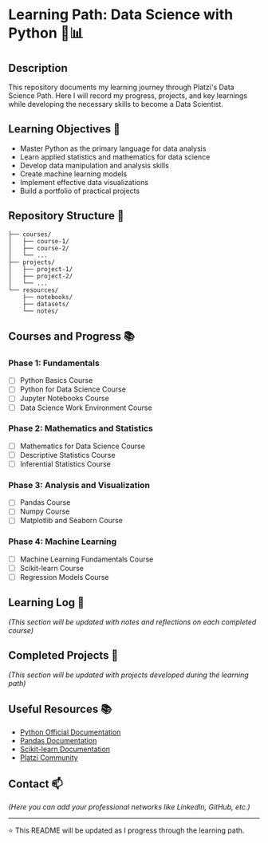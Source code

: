 # Learning Path: Data Science with Python 🐍📊

## Description
This repository documents my learning journey through Platzi's Data Science Path. Here I will record my progress, projects, and key learnings while developing the necessary skills to become a Data Scientist.

## Learning Objectives 🎯
- Master Python as the primary language for data analysis
- Learn applied statistics and mathematics for data science
- Develop data manipulation and analysis skills
- Create machine learning models
- Implement effective data visualizations
- Build a portfolio of practical projects

## Repository Structure 📁
```
├── courses/
│   ├── course-1/
│   ├── course-2/
│   └── ...
├── projects/
│   ├── project-1/
│   ├── project-2/
│   └── ...
└── resources/
    ├── notebooks/
    ├── datasets/
    └── notes/
```

## Courses and Progress 📚
### Phase 1: Fundamentals
- [ ] Python Basics Course
- [ ] Python for Data Science Course
- [ ] Jupyter Notebooks Course
- [ ] Data Science Work Environment Course

### Phase 2: Mathematics and Statistics
- [ ] Mathematics for Data Science Course
- [ ] Descriptive Statistics Course
- [ ] Inferential Statistics Course

### Phase 3: Analysis and Visualization
- [ ] Pandas Course
- [ ] Numpy Course
- [ ] Matplotlib and Seaborn Course

### Phase 4: Machine Learning
- [ ] Machine Learning Fundamentals Course
- [ ] Scikit-learn Course
- [ ] Regression Models Course

## Learning Log 📝
*(This section will be updated with notes and reflections on each completed course)*

## Completed Projects 🚀
*(This section will be updated with projects developed during the learning path)*

## Useful Resources 📚
- [Python Official Documentation](https://docs.python.org/3/)
- [Pandas Documentation](https://pandas.pydata.org/docs/)
- [Scikit-learn Documentation](https://scikit-learn.org/stable/documentation.html)
- [Platzi Community](https://platzi.com/comunidad/)

## Contact 📫
*(Here you can add your professional networks like LinkedIn, GitHub, etc.)*

---
⭐️ This README will be updated as I progress through the learning path.
